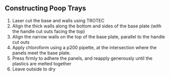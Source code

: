 ## Constructing Poop Trays

1. Laser cut the base and walls using TROTEC
2. Align the thick walls along the bottom and sides of the base plate (with the handle cut outs facing the top)
3. Align the narrow walls on the top of the base plate, parallel to the handle cut outs
4. Apply chloroform using a p200 pipette, at the intersection where the panels meet the base plate.
5. Press firmly to adhere the panels, and reapply generously until the plastics are melted together
6. Leave outside to dry
